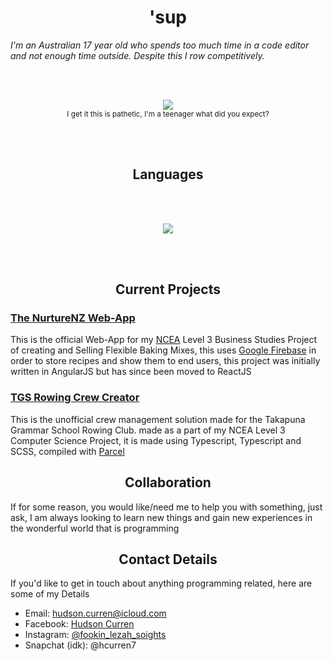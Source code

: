 <h1 align="center">'sup</h1>

<em>I'm an Australian 17 year old who spends too much time in a code editor and not enough time outside. Despite this I row competitively. </em>

<br /><br />

<div align="center">
  <img src="https://github-readme-streak-stats.herokuapp.com/?user=d3rpp&theme=dark" >
 </div>


<div align="center">
<sub>I get it this is pathetic, I'm a teenager what did you expect?</sub>
</div>

<br /><br />

<h2 align="center">Languages</h2>

<br /><br />

<div align="center">
 <img src="https://github-readme-stats.vercel.app/api/top-langs/?username=d3rpp&layout=compact&theme=dark" />
</div>

<br /><br />

<h2 align="center">Current Projects</h2>

### <a href="https://github.com/d3rpp/nnz" target="_blank">The NurtureNZ Web-App</a>
This is the official Web-App for my [NCEA](https://ncea.education.govt.nz) Level 3 Business Studies Project of creating and Selling Flexible Baking Mixes, this uses [Google Firebase](https://firebase.google.com) in order to store recipes and show them to end users, this project was initially written in AngularJS but has since been moved to ReactJS

<!-- --- -->

### <a href="https://github.com/d3rpp/tgs-crew-creator" target="_blank">TGS Rowing Crew Creator</a>
This is the unofficial crew management solution made for the Takapuna Grammar School Rowing Club. made as a part of my NCEA Level 3 Computer Science Project, it is made using Typescript, Typescript and SCSS, compiled with [Parcel](https://v2.parceljs.org)

<!-- ### <a href="https://github.com/d3rpp/Onyx" target="_blank">The Onyx Game Engine (BIG WIP)</a>
This is a game engine in the planning, it'll be written entirely in rust that has planned support for MacOS, Windows and Linux and possibly later expanding to X-Box, Playstation, Nintendo Switch, iOS/iPadOS and Android. Taking advantage of `rust`'s powerful feature set in order to optimise build per platform (e.g. the MacOS release will only contain code for [Metal](https://developer.apple.com/metal/) and not [Vulkan](https://www.vulkan.org) and the Windows Release will not contain any [Metal](https://developer.apple.com/metal/) Code. This takes advantage of [Spir-V](https://www.khronos.org/spir/) for this -->

<h2 align="center">Collaboration</h2>
If for some reason, you would like/need me to help you with something, just ask, I am always looking to learn new things and gain new experiences in the wonderful world that is programming

<h2 align="center">Contact Details</h2>
If you'd like to get in touch about anything programming related, here are some of my Details

  - Email: [hudson.curren@icloud.com](mailto:hudson.curren@icloud.com?subject=Github%20Contact)
  - Facebook: [Hudson Curren](https://www.facebook.com/FookinLehzahSoights)
  - Instagram: [@fookin_lezah_soights](https://www.instagram.com/fookin_lezah_soights/)
  - Snapchat (idk): @hcurren7

<!-- <h2 align="center">Photo Gallery</h2>
<div style="display:flex; justify-content:center;">

  <div style="width:40%;height:40vh;background-image: url('https://user-images.githubusercontent.com/45675641/123402680-196d4b00-d5fc-11eb-962c-41eca17bd507.png'); background-size: contain;"> </div>

  <div style="width:40%;height:40vh;background-image: url('https://user-images.githubusercontent.com/45675641/123402797-3b66cd80-d5fc-11eb-8327-20b45e68975e.png'); background-size: contain;"> </div>

</div> -->
<!--
**d3rpp/d3rpp** is a ✨ _special_ ✨ repository because its `README.md` (this file) appears on your GitHub profile.

Here are some ideas to get you started:

- 🔭 I’m currently working on ...
- 🌱 I’m currently learning ...
- 👯 I’m looking to collaborate on ...
- 🤔 I’m looking for help with ...
- 💬 Ask me about ...
- 📫 How to reach me: ...
- 😄 Pronouns: ...
- ⚡ Fun fact: ...
-->
